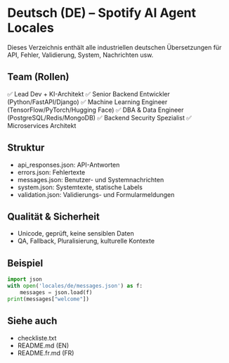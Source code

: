 # Deutsch (DE) – Spotify AI Agent Locales

Dieses Verzeichnis enthält alle industriellen deutschen Übersetzungen für API, Fehler, Validierung, System, Nachrichten usw.

## Team (Rollen)
✅ Lead Dev + KI-Architekt
✅ Senior Backend Entwickler (Python/FastAPI/Django)
✅ Machine Learning Engineer (TensorFlow/PyTorch/Hugging Face)
✅ DBA & Data Engineer (PostgreSQL/Redis/MongoDB)
✅ Backend Security Spezialist
✅ Microservices Architekt

## Struktur
- api_responses.json: API-Antworten
- errors.json: Fehlertexte
- messages.json: Benutzer- und Systemnachrichten
- system.json: Systemtexte, statische Labels
- validation.json: Validierungs- und Formularmeldungen

## Qualität & Sicherheit
- Unicode, geprüft, keine sensiblen Daten
- QA, Fallback, Pluralisierung, kulturelle Kontexte

## Beispiel
```python
import json
with open('locales/de/messages.json') as f:
    messages = json.load(f)
print(messages["welcome"])
```

## Siehe auch
- checkliste.txt
- README.md (EN)
- README.fr.md (FR)

